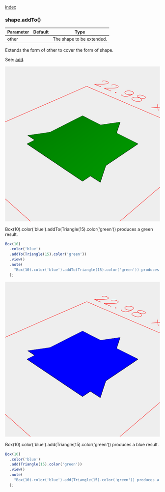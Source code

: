 [index](../../nb/api/index.md)
### shape.addTo()
Parameter|Default|Type
---|---|---
other||The shape to be extended.

Extends the form of other to cover the form of shape.

See: [add](../../nb/api/add.md).

![Image](addTo.md.$2.png)

Box(10).color('blue').addTo(Triangle(15).color('green')) produces a green result.

```JavaScript
Box(10)
  .color('blue')
  .addTo(Triangle(15).color('green'))
  .view()
  .note(
    "Box(10).color('blue').addTo(Triangle(15).color('green')) produces a green result."
  );
```

![Image](addTo.md.$3.png)

Box(10).color('blue').add(Triangle(15).color('green')) produces a blue result.

```JavaScript
Box(10)
  .color('blue')
  .add(Triangle(15).color('green'))
  .view()
  .note(
    "Box(10).color('blue').add(Triangle(15).color('green')) produces a blue result."
  );
```
